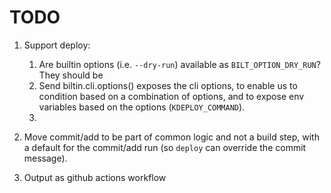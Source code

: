 # TODO

1. Support deploy:
   1. Are builtin options (i.e. `--dry-run`) available as `BILT_OPTION_DRY_RUN`? They should be
   1. Send biltin.cli.options() exposes the cli options, to enable us to condition based on
      a combination of options, and to expose env variables based on the options
      (`KDEPLOY_COMMAND`).
   1.

1. Move commit/add to be part of common logic and not a build step, with a default
   for the commit/add run (so `deploy` can override the commit message).

1. Output as github actions workflow
